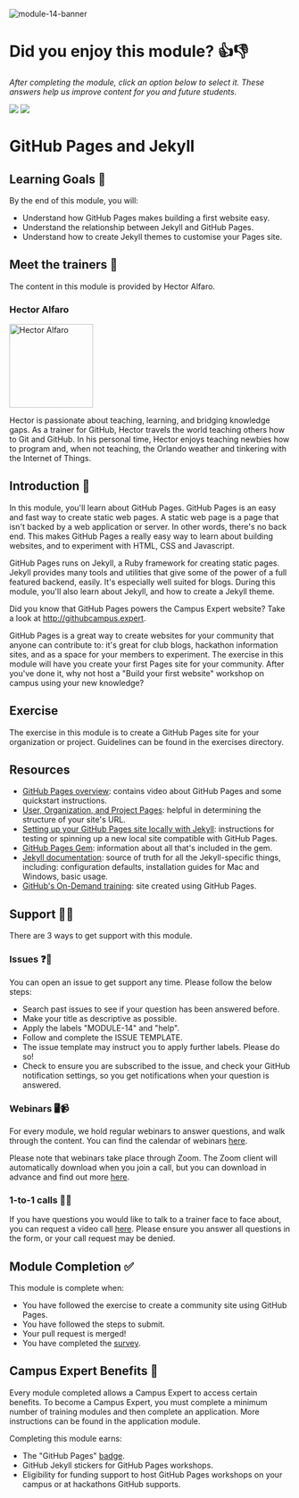 ![module-14-banner](https://user-images.githubusercontent.com/1790822/30443909-1f7bca12-9979-11e7-8819-abe44073e8cd.png)

# Did you enjoy this module? 👍👎
_After completing the module, click an option below to select it. These answers help us improve content for you and future students._

[![](https://m131jyck4m.execute-api.us-west-2.amazonaws.com/prod/poll/01BT0P89AMZE4R9NPV3JZGT0AZ/I%20enjoyed%20this%20module)](https://m131jyck4m.execute-api.us-west-2.amazonaws.com/prod/poll/01BT0P89AMZE4R9NPV3JZGT0AZ/I%20enjoyed%20this%20module/vote)
[![](https://m131jyck4m.execute-api.us-west-2.amazonaws.com/prod/poll/01BT0P89AMZE4R9NPV3JZGT0AZ/I%20did%20not%20enjoy%20this%20module)](https://m131jyck4m.execute-api.us-west-2.amazonaws.com/prod/poll/01BT0P89AMZE4R9NPV3JZGT0AZ/I%20did%20not%20enjoy%20this%20module/vote)

# GitHub Pages and Jekyll

## Learning Goals 🥅

By the end of this module, you will:
- Understand how GitHub Pages makes building a first website easy.
- Understand the relationship between Jekyll and GitHub Pages.
- Understand how to create Jekyll themes to customise your Pages site.

## Meet the trainers 🍎

The content in this module is provided by Hector Alfaro.

### Hector Alfaro

<img src="https://github.com/hectorsector.png" href="https://github.com/hectorsector" title="Hector Alfaro" width="150"></img>

Hector is passionate about teaching, learning, and bridging knowledge gaps. As a trainer for GitHub, Hector travels the world teaching others how to Git and GitHub. In his personal time, Hector enjoys teaching newbies how to program and, when not teaching, the Orlando weather and tinkering with the Internet of Things.

## Introduction 👋

In this module, you'll learn about GitHub Pages. GitHub Pages is an easy and fast way to create static web pages. A static web page is a page that isn't backed by a web application or server. In other words, there's no back end. This makes GitHub Pages a really easy way to learn about building websites, and to experiment with HTML, CSS and Javascript.

GitHub Pages runs on Jekyll, a Ruby framework for creating static pages. Jekyll provides many tools and utilities that give some of the power of a full featured backend, easily. It's especially well suited for blogs. During this module, you'll also learn about Jekyll, and how to create a Jekyll theme.

Did you know that GitHub Pages powers the Campus Expert website? Take a look at http://githubcampus.expert.

GitHub Pages is a great way to create websites for your community that anyone can contribute to: it's great for club blogs, hackathon information sites, and as a space for your members to experiment. The exercise in this module will have you create your first Pages site for your community. After you've done it, why not host a "Build your first website" workshop on campus using your new knowledge?

## Exercise

The exercise in this module is to create a GitHub Pages site for your organization or project. Guidelines can be found in the exercises directory.

## Resources

- [GitHub Pages overview](https://pages.github.com): contains video about GitHub Pages and some quickstart instructions.
- [User, Organization, and Project Pages](https://help.github.com/articles/user-organization-and-project-pages/): helpful in determining the structure of your site's URL.
- [Setting up your GitHub Pages site locally with Jekyll](https://help.github.com/articles/setting-up-your-github-pages-site-locally-with-jekyll/#step-2-install-jekyll-using-bundler): instructions for testing or spinning up a new local site compatible with GitHub Pages.
- [GitHub Pages Gem](https://github.com/github/pages-gem): information about all that's included in the gem.
- [Jekyll documentation](https://jekyllrb.com/docs/home/): source of truth for all the Jekyll-specific things, including: configuration defaults, installation guides for Mac and Windows, basic usage.
- [GitHub's On-Demand training](https://services.github.com/on-demand/): site created using GitHub Pages.

## Support 🙋🏿

There are 3 ways to get support with this module.

### Issues ❓💬

You can open an issue to get support any time. Please follow the below steps:
- Search past issues to see if your question has been answered before.
- Make your title as descriptive as possible.
- Apply the labels "MODULE-14" and "help".
- Follow and complete the ISSUE TEMPLATE.
- The issue template may instruct you to apply further labels. Please do so!
- Check to ensure you are subscribed to the issue, and check your GitHub notification settings, so you get notifications when your question is answered.

### Webinars 🖥📹

For every module, we hold regular webinars to answer questions, and walk through the content.
You can find the calendar of webinars [here](https://calendar.google.com/calendar/ical/github.com_ei82gchda2egevr7aukq6uj1f0%40group.calendar.google.com/public/basic.ics).

Please note that webinars take place through Zoom. The Zoom client will automatically download when you join a call, but you can download in advance and find out more [here](https://zoom.us/download).

### 1-to-1 calls 💖📞

If you have questions you would like to talk to a trainer face to face about, you can request a video call [here](https://calendly.com/joenash/campus-experts-support). Please ensure you answer all questions in the form, or your call request may be denied.

## Module Completion ✅

This module is complete when:
- You have followed the exercise to create a community site using GitHub Pages.
- You have followed the steps to submit.
- Your pull request is merged!
- You have completed the [survey](https://goo.gl/forms/yWLpRp4xycPs6PKS2).

## Campus Expert Benefits 🏅

Every module completed allows a Campus Expert to access certain benefits. To become a Campus Expert, you must complete a minimum number of training modules and then complete an application. More instructions can be found in the application module.

Completing this module earns:
- The "GitHub Pages" [badge](../docs/badges.md).
- GitHub Jekyll stickers for GitHub Pages workshops.
- Eligibility for funding support to host GitHub Pages workshops on your campus or at hackathons GitHub supports.
